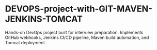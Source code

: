 # DEVOPS-project-with-GIT-MAVEN-JENKINS-TOMCAT
Hands-on DevOps project built for interview preparation. Implements GitHub webhooks, Jenkins CI/CD pipeline, Maven build automation, and Tomcat deployment.

